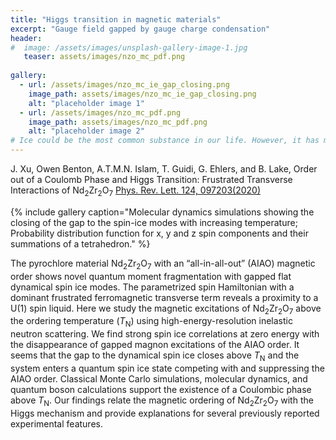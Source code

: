```yaml
---
title: "Higgs transition in magnetic materials"
excerpt: "Gauge field gapped by gauge charge condensation"
header:
#  image: /assets/images/unsplash-gallery-image-1.jpg
   teaser: assets/images/nzo_mc_pdf.png
  
gallery:
  - url: /assets/images/nzo_mc_ie_gap_closing.png
    image_path: assets/images/nzo_mc_ie_gap_closing.png
    alt: "placeholder image 1"
  - url: /assets/images/nzo_mc_pdf.png
    image_path: assets/images/nzo_mc_pdf.png
    alt: "placeholder image 2"
# Ice could be the most common substance in our life. However, it has many striking physical properties. For example, the density of ice is approximately 90% of water, 
---
```

J. Xu, Owen Benton, A.T.M.N. Islam, T. Guidi, G. Ehlers, and B. Lake, Order out of a Coulomb Phase and Higgs Transition: Frustrated Transverse Interactions of Nd<sub>2</sub>Zr<sub>2</sub>O<sub>7</sub>
[Phys. Rev. Lett. 124, 097203(2020)](https://journals.aps.org/prl/abstract/10.1103/PhysRevLett.124.097203)

{% include gallery caption="Molecular dynamics simulations showing the closing of the gap to the spin-ice modes with increasing temperature; Probability distribution function for x, y and z spin components and their summations of a tetrahedron." %}

The pyrochlore material Nd<sub>2</sub>Zr<sub>2</sub>O<sub>7</sub> with an “all-in-all-out” (AIAO) magnetic order shows novel quantum moment fragmentation with gapped flat dynamical spin ice modes. The parametrized spin Hamiltonian with a dominant frustrated ferromagnetic transverse term reveals a proximity to a U(1) spin liquid. Here we study the magnetic excitations of Nd<sub>2</sub>Zr<sub>2</sub>O<sub>7</sub> above the ordering temperature (<i>T</i><sub>N</sub>) using high-energy-resolution inelastic neutron scattering. We find strong spin ice correlations at zero energy with the disappearance of gapped magnon excitations of the AIAO order. It seems that the gap to the dynamical spin ice closes above <i>T</i><sub>N</sub> and the system enters a quantum spin ice state competing with and suppressing the AIAO order. Classical Monte Carlo simulations, molecular dynamics, and quantum boson calculations support the existence of a Coulombic phase above <i>T</i><sub>N</sub>. Our findings relate the magnetic ordering of Nd<sub>2</sub>Zr<sub>2</sub>O<sub>7</sub> with the Higgs mechanism and provide explanations for several previously reported experimental features.
